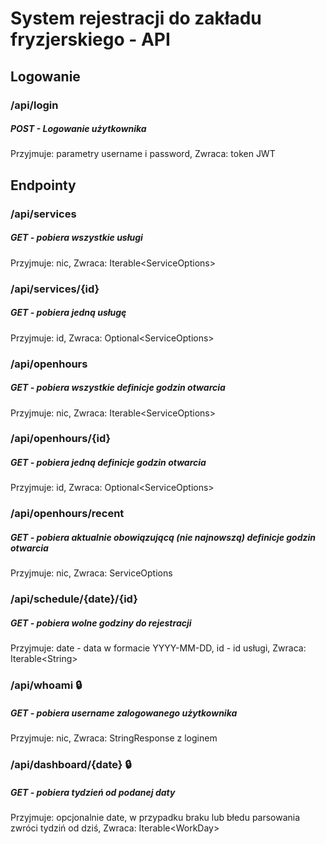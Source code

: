 # System rejestracji do zakładu fryzjerskiego - API

## Logowanie
### /api/login
##### POST - Logowanie użytkownika
Przyjmuje: parametry username i password, Zwraca: token JWT

## Endpointy

### /api/services
##### GET - pobiera wszystkie usługi
Przyjmuje: nic,
Zwraca: Iterable\<ServiceOptions>
### /api/services/{id} 
##### GET - pobiera jedną usługę
Przyjmuje: id, Zwraca: Optional\<ServiceOptions>

### /api/openhours
##### GET - pobiera wszystkie definicje godzin otwarcia
Przyjmuje: nic, Zwraca: Iterable\<ServiceOptions>
### /api/openhours/{id}
##### GET - pobiera jedną definicje godzin otwarcia
Przyjmuje: id, Zwraca: Optional\<ServiceOptions>
### /api/openhours/recent
##### GET - pobiera aktualnie obowiązującą (nie najnowszą) definicje godzin otwarcia
Przyjmuje: nic, Zwraca: ServiceOptions

### /api/schedule/{date}/{id}
##### GET - pobiera wolne godziny do rejestracji 
Przyjmuje: date - data w formacie YYYY-MM-DD, id - id usługi, Zwraca: Iterable\<String>

### /api/whoami :lock:
##### GET - pobiera username zalogowanego użytkownika
Przyjmuje: nic, Zwraca: StringResponse z loginem

### /api/dashboard/{date} :lock:
##### GET - pobiera tydzień od podanej daty
Przyjmuje: opcjonalnie date, w przypadku braku lub błedu parsowania zwróci tydziń od dziś, Zwraca: Iterable\<WorkDay>


